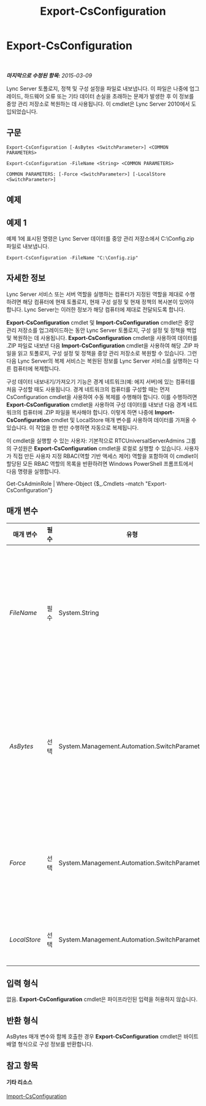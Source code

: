 ﻿---
title: Export-CsConfiguration
TOCTitle: Export-CsConfiguration
ms:assetid: 7da7e133-e405-466c-a852-06a4fb678c59
ms:mtpsurl: https://technet.microsoft.com/ko-kr/library/Gg398627(v=OCS.15)
ms:contentKeyID: 49304164
ms.date: 08/24/2015
mtps_version: v=OCS.15
ms.translationtype: HT
---

# Export-CsConfiguration

 

_**마지막으로 수정된 항목:** 2015-03-09_

Lync Server 토폴로지, 정책 및 구성 설정을 파일로 내보냅니다. 이 파일은 나중에 업그레이드, 하드웨어 오류 또는 기타 데이터 손실을 초래하는 문제가 발생한 후 이 정보를 중앙 관리 저장소로 복원하는 데 사용됩니다. 이 cmdlet은 Lync Server 2010에서 도입되었습니다.

## 구문

    Export-CsConfiguration [-AsBytes <SwitchParameter>] <COMMON PARAMETERS>

    Export-CsConfiguration -FileName <String> <COMMON PARAMETERS>

    COMMON PARAMETERS: [-Force <SwitchParameter>] [-LocalStore <SwitchParameter>]

## 예제

## 예제 1

예제 1에 표시된 명령은 Lync Server 데이터를 중앙 관리 저장소에서 C:\\Config.zip 파일로 내보냅니다.

    Export-CsConfiguration -FileName "C:\Config.zip"

## 자세한 정보

Lync Server 서비스 또는 서버 역할을 실행하는 컴퓨터가 지정된 역할을 제대로 수행하려면 해당 컴퓨터에 현재 토폴로지, 현재 구성 설정 및 현재 정책의 복사본이 있어야 합니다. Lync Server는 이러한 정보가 해당 컴퓨터에 제대로 전달되도록 합니다.

**Export-CsConfiguration** cmdlet 및 **Import-CsConfiguration** cmdlet은 중앙 관리 저장소를 업그레이드하는 동안 Lync Server 토폴로지, 구성 설정 및 정책을 백업 및 복원하는 데 사용됩니다. **Export-CsConfiguration** cmdlet을 사용하여 데이터를 .ZIP 파일로 내보낸 다음 **Import-CsConfiguration** cmdlet을 사용하여 해당 .ZIP 파일을 읽고 토폴로지, 구성 설정 및 정책을 중앙 관리 저장소로 복원할 수 있습니다. 그런 다음 Lync Server의 복제 서비스는 복원된 정보를 Lync Server 서비스를 실행하는 다른 컴퓨터에 복제합니다.

구성 데이터 내보내기/가져오기 기능은 경계 네트워크(예: 에지 서버)에 있는 컴퓨터를 처음 구성할 때도 사용됩니다. 경계 네트워크의 컴퓨터를 구성할 때는 먼저 CsConfiguration cmdlet을 사용하여 수동 복제를 수행해야 합니다. 이를 수행하려면 **Export-CsConfiguration** cmdlet을 사용하여 구성 데이터를 내보낸 다음 경계 네트워크의 컴퓨터에 .ZIP 파일을 복사해야 합니다. 이렇게 하면 나중에 **Import-CsConfiguration** cmdlet 및 LocalStore 매개 변수를 사용하여 데이터를 가져올 수 있습니다. 이 작업을 한 번만 수행하면 자동으로 복제됩니다.

이 cmdlet을 실행할 수 있는 사용자: 기본적으로 RTCUniversalServerAdmins 그룹의 구성원은 **Export-CsConfiguration** cmdlet을 로컬로 실행할 수 있습니다. 사용자가 직접 만든 사용자 지정 RBAC(역할 기반 액세스 제어) 역할을 포함하여 이 cmdlet이 할당된 모든 RBAC 역할의 목록을 반환하려면 Windows PowerShell 프롬프트에서 다음 명령을 실행합니다.

Get-CsAdminRole | Where-Object {$\_.Cmdlets –match "Export-CsConfiguration"}

## 매개 변수


<table>
<colgroup>
<col style="width: 25%" />
<col style="width: 25%" />
<col style="width: 25%" />
<col style="width: 25%" />
</colgroup>
<thead>
<tr class="header">
<th>매개 변수</th>
<th>필수</th>
<th>유형</th>
<th>설명</th>
</tr>
</thead>
<tbody>
<tr class="odd">
<td><p><em>FileName</em></p></td>
<td><p>필수</p></td>
<td><p>System.String</p></td>
<td><p><strong>Export-CsConfiguration</strong> cmdlet을 실행할 때 생성되는 .ZIP 파일의 경로입니다(예: -FileName &quot;C:\Config.zip&quot;). <strong>Export-CsConfiguration</strong> cmdlet을 호출할 때 FileName 또는 AsBytes 매개 변수 중 하나를 포함해야 합니다.</p></td>
</tr>
<tr class="even">
<td><p><em>AsBytes</em></p></td>
<td><p>선택</p></td>
<td><p>System.Management.Automation.SwitchParameter</p></td>
<td><p>토폴로지 정보를 바이트 배열로 반환합니다. 나중에 <strong>Import-CsConfiguration</strong> cmdlet에서 사용하려면 반환된 데이터를 변수에 저장해야 합니다. 같은 명령에 AsBytes와 FileName을 함께 사용할 수 없습니다.</p></td>
</tr>
<tr class="odd">
<td><p><em>Force</em></p></td>
<td><p>선택</p></td>
<td><p>System.Management.Automation.SwitchParameter</p></td>
<td><p>명령을 실행할 때 발생할 수 있는 심각하지 않은 오류 메시지를 표시하지 않습니다. Force 매개 변수를 True로 설정하려면 다음 구문을 사용합니다.</p>
<p>-Force:$True</p></td>
</tr>
<tr class="even">
<td><p><em>LocalStore</em></p></td>
<td><p>선택</p></td>
<td><p>System.Management.Automation.SwitchParameter</p></td>
<td><p>중앙 관리 저장소 자체가 아니라 로컬 컴퓨터에서 구성 데이터를 검색합니다.</p></td>
</tr>
</tbody>
</table>


## 입력 형식

없음. **Export-CsConfiguration** cmdlet은 파이프라인된 입력을 허용하지 않습니다.

## 반환 형식

AsBytes 매개 변수와 함께 호출한 경우 **Export-CsConfiguration** cmdlet은 바이트 배열 형식으로 구성 정보를 반환합니다.

## 참고 항목

#### 기타 리소스

[Import-CsConfiguration](import-csconfiguration.md)

